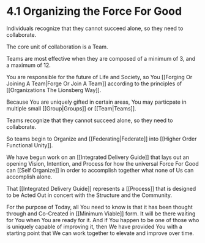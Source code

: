 # 4.1 Organizing the Force For Good
Individuals recognize that they cannot succeed alone, so they need to collaborate. 

The core unit of collaboration is a Team. 

Teams are most effective when they are composed of a minimum of 3, and a maximum of 12. 

You are responsible for the future of Life and Society, so You [[Forging Or Joining A Team|Forge Or Join A Team]] according to the principles of [[Organizations The Lionsberg Way]]. 

Because You are uniquely gifted in certain areas, You may particpate in multiple small [[Group|Groups]] or [[Team|Teams]]. 

Teams recognize that they cannot succeed alone, so they need to collaborate. 

So teams begin to Organize and [[Federating|Federate]] into [[Higher Order Functional Unity]]. 

We have begun work on an [[Integrated Delivery Guide]] that lays out an opening Vision, Intention, and Process for how the universal Force For Good can [[Self Organize]] in order to accomplish together what none of Us can accomplish alone. 

That [[Integrated Delivery Guide]] represents a [[Process]] that is designed to be Acted Out in concert with the Structure and the Community. 

For the purpose of Today, all You need to know is that it has been thought through and Co-Created in [[Minimum Viable]] form. It will be there waiting for You when You are ready for it. And if You happen to be one of those who is uniquely capable of improving it, then We have provided You with a starting point that We can work together to elevate and improve over time. 


